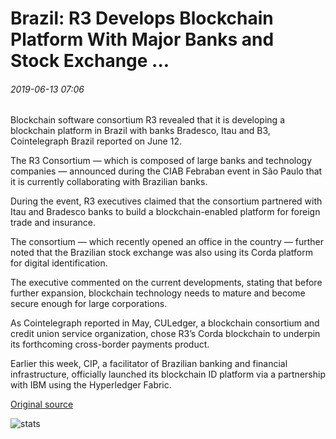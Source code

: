 # Brazil: R3 Develops Blockchain Platform With Major Banks and Stock Exchange ...

###### 2019-06-13 07:06

Blockchain software consortium R3 revealed that it is developing a blockchain platform in Brazil with banks Bradesco, Itau and B3, Cointelegraph Brazil reported on June 12.

The R3 Consortium — which is composed of large banks and technology companies — announced during the CIAB Febraban event in São Paulo that it is currently collaborating with Brazilian banks.

During the event, R3 executives claimed that the consortium partnered with Itau and Bradesco banks to build a blockchain-enabled platform for foreign trade and insurance.

The consortium — which recently opened an office in the country — further noted that the Brazilian stock exchange was also using its Corda platform for digital identification.

The executive commented on the current developments, stating that before further expansion, blockchain technology needs to mature and become secure enough for large corporations.

As Cointelegraph reported in May, CULedger, a blockchain consortium and credit union service organization, chose R3’s Corda blockchain to underpin its forthcoming cross-border payments product.

Earlier this week, CIP, a facilitator of Brazilian banking and financial infrastructure, officially launched its blockchain ID platform via a partnership with IBM using the Hyperledger Fabric.

[Original source](https://cointelegraph.com/news/brazil-r3-develops-blockchain-platform-with-major-banks-and-stock-exchange)

![stats](https://c.statcounter.com/11760860/0/a89fa40b/1/ "stats")